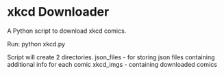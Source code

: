 xkcd Downloader
===============

A Python script to download xkcd comics.

Run:
	python xkcd.py

Script will create 2 directories.
	json_files - for storing json files containing additional info for each comic
	xkcd_imgs - containing downloaded comics


